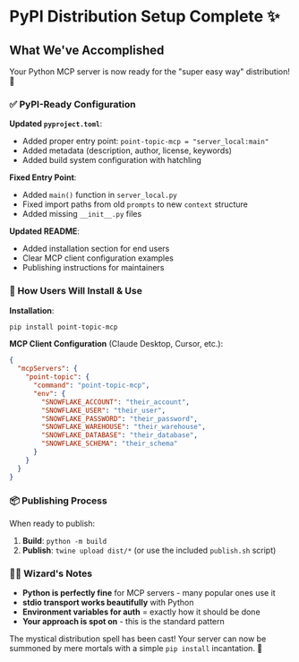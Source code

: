 # PyPI Distribution Setup Complete ✨

## What We've Accomplished

Your Python MCP server is now ready for the "super easy way" distribution! 🎉

### ✅ PyPI-Ready Configuration

**Updated `pyproject.toml`**:
- Added proper entry point: `point-topic-mcp = "server_local:main"`
- Added metadata (description, author, license, keywords)
- Added build system configuration with hatchling

**Fixed Entry Point**:
- Added `main()` function in `server_local.py`
- Fixed import paths from old `prompts` to new `context` structure
- Added missing `__init__.py` files

**Updated README**:
- Added installation section for end users
- Clear MCP client configuration examples
- Publishing instructions for maintainers

### 🚀 How Users Will Install & Use

**Installation**:
```bash
pip install point-topic-mcp
```

**MCP Client Configuration** (Claude Desktop, Cursor, etc.):
```json
{
  "mcpServers": {
    "point-topic": {
      "command": "point-topic-mcp",
      "env": {
        "SNOWFLAKE_ACCOUNT": "their_account",
        "SNOWFLAKE_USER": "their_user",
        "SNOWFLAKE_PASSWORD": "their_password",
        "SNOWFLAKE_WAREHOUSE": "their_warehouse",
        "SNOWFLAKE_DATABASE": "their_database",
        "SNOWFLAKE_SCHEMA": "their_schema"
      }
    }
  }
}
```

### 📦 Publishing Process

When ready to publish:

1. **Build**: `python -m build`
2. **Publish**: `twine upload dist/*` (or use the included `publish.sh` script)

### 🧙‍♂️ Wizard's Notes

- **Python is perfectly fine** for MCP servers - many popular ones use it
- **stdio transport works beautifully** with Python
- **Environment variables for auth** = exactly how it should be done
- **Your approach is spot on** - this is the standard pattern

The mystical distribution spell has been cast! Your server can now be summoned by mere mortals with a simple `pip install` incantation. 🔮
